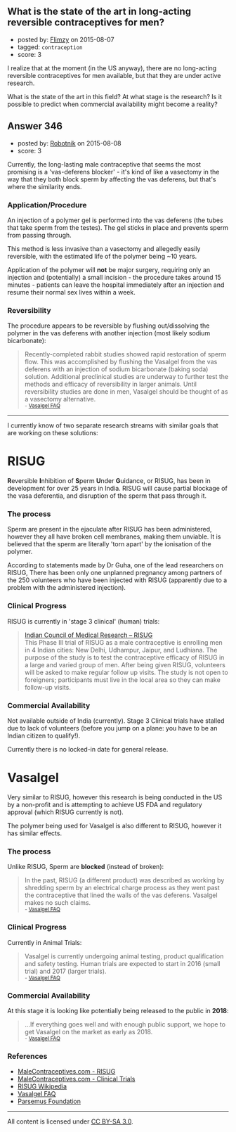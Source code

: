## What is the state of the art in long-acting reversible contraceptives for men?

- posted by: [Flimzy](https://stackexchange.com/users/7879/flimzy) on 2015-08-07
- tagged: `contraception`
- score: 3

I realize that at the moment (in the US anyway), there are no long-acting reversible contraceptives for men available, but that they are under active research.

What is the state of the art in this field? At what stage is the research? Is it possible to predict when commercial availability might become a reality?


## Answer 346

- posted by: [Robotnik](https://stackexchange.com/users/919989/robotnik) on 2015-08-08
- score: 3

<p>Currently, the long-lasting male contraceptive that seems the most promising is a 'vas-deferens blocker' - it's kind of like a vasectomy in the way that they both block sperm by affecting the vas deferens, but that's where the similarity ends.</p>

<h3>Application/Procedure</h3>

<p>An injection of a polymer gel is performed into the vas deferens (the tubes that take sperm from the testes). The gel sticks in place and prevents sperm from passing through. </p>

<p>This method is less invasive than a vasectomy and allegedly easily reversible, with the estimated life of the polymer being ~10 years.</p>

<p>Application of the polymer will <strong>not</strong> be major surgery, requiring only an injection and (potentially) a small incision - the procedure takes around 15 minutes - patients can leave the hospital immediately after an injection and resume their normal sex lives within a week.</p>

<h3>Reversibility</h3>

<p>The procedure appears to be reversible by flushing out/dissolving the polymer in the vas deferens with another injection (most likely sodium bicarbonate):</p>

<blockquote>
  <p>Recently-completed rabbit studies showed rapid restoration of sperm flow. This was accomplished by flushing the Vasalgel from the vas deferens with an injection of sodium bicarbonate (baking soda) solution. Additional preclinical studies are underway to further test the methods and efficacy of reversibility in larger animals. Until reversibility studies are done in men, Vasalgel should be thought of as a vasectomy alternative.<br>
  <sub> - <a href="http://www.parsemusfoundation.org/vasalgel-faqs/" rel="nofollow">Vasalgel FAQ</a></sub></p>
</blockquote>

<hr>

<p>I currently know of two separate research streams with similar goals that are working on these solutions:</p>

<h1>RISUG</h1>

<p><strong>R</strong>eversible <strong>I</strong>nhibition of <strong>S</strong>perm <strong>U</strong>nder <strong>G</strong>uidance, or RISUG, has been in development for over 25 years in India. RISUG will cause partial blockage of the vasa deferentia, and disruption of the sperm that pass through it.</p>

<h3>The process</h3>

<p>Sperm are present in the ejaculate after RISUG has been administered, however they all have broken cell membranes, making them unviable. It is believed that the sperm are literally 'torn apart' by the ionisation of the polymer.</p>

<p>According to statements made by Dr Guha, one of the lead researchers on RISUG, There has been only one unplanned pregnancy among partners of the 250 volunteers who have been injected with RISUG (apparently due to a problem with the administered injection).</p>

<h3>Clinical Progress</h3>

<p>RISUG is currently in 'stage 3 clinical' (human) trials:</p>

<blockquote>
  <p><a href="http://icmr.nic.in/annual/rh.htm" rel="nofollow">Indian Council of Medical Research – RISUG</a><br>
  This Phase III trial of RISUG as a male contraceptive is enrolling men in 4 Indian cities: New Delhi, Udhampur, Jaipur, and Ludhiana. The purpose of the study is to test the contraceptive efficacy of RISUG in a large and varied group of men. After being given RISUG, volunteers will be asked to make regular follow up visits. The study is not open to foreigners; participants must live in the local area so they can make follow-up visits. </p>
</blockquote>

<h3>Commercial Availability</h3>

<p>Not available outside of India (currently). Stage 3 Clinical trials have stalled due to lack of volunteers (before you jump on a plane: you have to be an Indian citizen to qualify!). </p>

<p>Currently there is no locked-in date for general release.</p>

<h1>Vasalgel</h1>

<p>Very similar to RISUG, however this research is being conducted in the US by a non-profit and is attempting to achieve US FDA and regulatory approval (which RISUG currently is not).</p>

<p>The polymer being used for Vasalgel is also different to RISUG, however it has similar effects.  </p>

<h3>The process</h3>

<p>Unlike RISUG, Sperm are <strong>blocked</strong> (instead of broken):</p>

<blockquote>
  <p>In the past, RISUG (a different product) was described as working by shredding sperm by an electrical charge process as they went past the contraceptive that lined the walls of the vas deferens. Vasalgel makes no such claims.<br>
  <sub> - <a href="http://www.parsemusfoundation.org/vasalgel-faqs/" rel="nofollow">Vasalgel FAQ</a></sub></p>
</blockquote>

<h3>Clinical Progress</h3>

<p>Currently in Animal Trials:</p>

<blockquote>
  <p>Vasalgel is currently undergoing animal testing, product qualification and safety testing. Human trials are expected to start in 2016 (small trial) and 2017 (larger trials).<br>
  <sub> - <a href="http://www.parsemusfoundation.org/vasalgel-faqs/" rel="nofollow">Vasalgel FAQ</a></sub></p>
</blockquote>

<h3>Commercial Availability</h3>

<p>At this stage it is looking like potentially being released to the public in <strong>2018</strong>:</p>

<blockquote>
  <p>...If everything goes well and with enough public support, we hope to get Vasalgel on the market as early as 2018.<br>
  <sub> - <a href="http://www.parsemusfoundation.org/vasalgel-faqs/" rel="nofollow">Vasalgel FAQ</a></sub></p>
</blockquote>

<h3>References</h3>

<ul>
<li><a href="http://malecontraceptives.org/methods/risug.php" rel="nofollow">MaleContraceptives.com - RISUG</a></li>
<li><a href="http://malecontraceptives.org/clinical.php" rel="nofollow">MaleContraceptives.com - Clinical Trials</a></li>
<li><a href="https://en.wikipedia.org/wiki/Reversible_inhibition_of_sperm_under_guidance" rel="nofollow">RISUG Wikipedia</a></li>
<li><a href="http://www.parsemusfoundation.org/vasalgel-faqs/" rel="nofollow">Vasalgel FAQ</a></li>
<li><a href="http://www.parsemusfoundation.org/vasalgel-home/" rel="nofollow">Parsemus Foundation</a></li>
</ul>




---

All content is licensed under [CC BY-SA 3.0](https://creativecommons.org/licenses/by-sa/3.0/).
